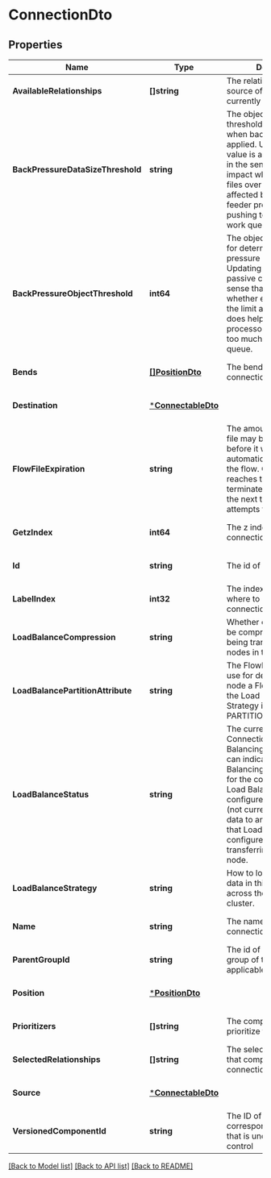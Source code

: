 # ConnectionDto

## Properties
Name | Type | Description | Notes
------------ | ------------- | ------------- | -------------
**AvailableRelationships** | **[]string** | The relationships that the source of the connection currently supports. | [optional] [default to null]
**BackPressureDataSizeThreshold** | **string** | The object data size threshold for determining when back pressure is applied. Updating this value is a passive change in the sense that it won&#x27;t impact whether existing files over the limit are affected but it does help feeder processors to stop pushing too much into this work queue. | [optional] [default to null]
**BackPressureObjectThreshold** | **int64** | The object count threshold for determining when back pressure is applied. Updating this value is a passive change in the sense that it won&#x27;t impact whether existing files over the limit are affected but it does help feeder processors to stop pushing too much into this work queue. | [optional] [default to null]
**Bends** | [**[]PositionDto**](PositionDTO.md) | The bend points on the connection. | [optional] [default to null]
**Destination** | [***ConnectableDto**](ConnectableDTO.md) |  | [optional] [default to null]
**FlowFileExpiration** | **string** | The amount of time a flow file may be in the flow before it will be automatically aged out of the flow. Once a flow file reaches this age it will be terminated from the flow the next time a processor attempts to start work on it. | [optional] [default to null]
**GetzIndex** | **int64** | The z index of the connection. | [optional] [default to null]
**Id** | **string** | The id of the component. | [optional] [default to null]
**LabelIndex** | **int32** | The index of the bend point where to place the connection label. | [optional] [default to null]
**LoadBalanceCompression** | **string** | Whether or not data should be compressed when being transferred between nodes in the cluster. | [optional] [default to null]
**LoadBalancePartitionAttribute** | **string** | The FlowFile Attribute to use for determining which node a FlowFile will go to if the Load Balancing Strategy is set to PARTITION_BY_ATTRIBUTE | [optional] [default to null]
**LoadBalanceStatus** | **string** | The current status of the Connection&#x27;s Load Balancing Activities. Status can indicate that Load Balancing is not configured for the connection, that Load Balancing is configured but inactive (not currently transferring data to another node), or that Load Balancing is configured and actively transferring data to another node. | [optional] [default to null]
**LoadBalanceStrategy** | **string** | How to load balance the data in this Connection across the nodes in the cluster. | [optional] [default to null]
**Name** | **string** | The name of the connection. | [optional] [default to null]
**ParentGroupId** | **string** | The id of parent process group of this component if applicable. | [optional] [default to null]
**Position** | [***PositionDto**](PositionDTO.md) |  | [optional] [default to null]
**Prioritizers** | **[]string** | The comparators used to prioritize the queue. | [optional] [default to null]
**SelectedRelationships** | **[]string** | The selected relationship that comprise the connection. | [optional] [default to null]
**Source** | [***ConnectableDto**](ConnectableDTO.md) |  | [optional] [default to null]
**VersionedComponentId** | **string** | The ID of the corresponding component that is under version control | [optional] [default to null]

[[Back to Model list]](../README.md#documentation-for-models) [[Back to API list]](../README.md#documentation-for-api-endpoints) [[Back to README]](../README.md)

